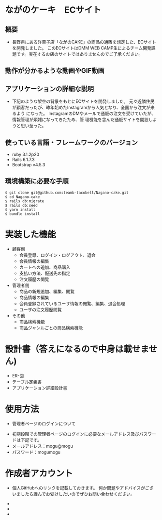 # ながのケーキ　ECサイト
## 概要
* 長野県にある洋菓子店「ながのCAKE」の商品の通販を想定した、ECサイトを開発しました。
このECサイトはDMM WEB CAMP生によるチーム開発課題です。実在するお店のサイトではありませんのでご了承ください。

## 動作が分かるような動画やGIF動画

## アプリケーションの詳細な説明
* 下記のような架空の背景をもとにECサイトを開発しました。
元々近隣住民が顧客だったが、昨年始めたInstagramから人気となり、全国から注文が来るよう
になった。
InstagramのDMやメールで通販の注文を受けていたが、情報管理が煩雑になってきたため、管
理機能を含んだ通販サイトを開設しようと思い至った。

## 使っている言語・フレームワークのバージョン
* ruby 3.1.2p20
* Rails 6.1.7.3
* Bootstrap v4.5.3

## 環境構築に必要な手順
```
$ git clone git@github.com:teamb-tacobell/Nagano-cake.git
$ cd Nagano-cake
$ rails db:migrate
$ rails db:seed
$ yarn install
$ bundle install
```

# 実装した機能
* 顧客側
  - 会員登録、ログイン・ログアウト、退会
  - 会員情報の編集
  - カートへの追加、商品購入
  - 支払い方法、配送先の指定
  - 注文履歴の閲覧
* 管理者側
  - 商品の新規追加、編集、閲覧
  - 商品情報の編集
  - 会員登録されているユーザ情報の閲覧、編集、退会処理
  - ユーザの注文履歴閲覧
* その他
  - 商品検索機能
  - 商品ジャンルごとの商品検索機能

# 設計書（答えになるので中身は載せません)
* ER-図
* テーブル定義書
* アプリケーション詳細設計書

# 使用方法
* 管理者ページのログインについて
 - 初期段階での管理者ページのログインに必要なメールアドレス及びパスワードは下記です。
  - メールアドレス：mogu@mogu
  - パスワード：mogumogu

# 作成者アカウント
* 個人GitHubへのリンクを記載しておきます。
何か問題やアドバイスがございましたら謹んでお受けしたいのでぜひお問い合わせください。
 - []()
 - []()
 - []()
